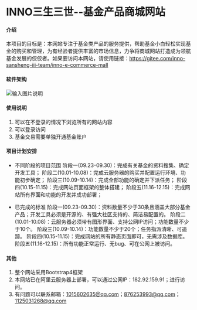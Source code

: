 # INNO三生三世--基金产品商城网站

#### 介绍
本项目的目标是：本网站专注于基金类产品的服务提供，帮助基金小白轻松实现基金的购买和管理，为有经验者提供丰富的市场信息，力争将商城网站打造成为领航基金发展的佼佼者。如果要访问本网站，请使用链接：https://gitee.com/inno-sansheng-iii-team/inno-e-commerce-mall

#### 软件架构
![输入图片说明](https://images.gitee.com/uploads/images/2020/1017/100454_4f419f47_6532019.png "锦鲤金服--基金产品商城网站.png")

#### 使用说明

1.  可以在不登录的情况下浏览所有的网站内容
2.  可以登录访问
3.  基金交易需要单独开通基金账户

#### 项目计划安排
- 不同阶段的项目范围
阶段一(09.23-09.30)：完成有关基金的资料搜集、确定开发工具；
阶段二(10.01-10.08)：完成云服务器的购买并配置运行环境、功能初步确定；
阶段三(10.09-10.14)：完成全部功能的确定并下派任务；
阶段四(10.15-11.15)：完成网站页面框架的整体搭建；
阶段五(11.16-12.15)：完成网站所有界面和功能的开发并成功部署；

- 已完成的标准
阶段一(09.23-09.30)：资料数量不少于30条且涵盖大部分基金产品；开发工具必须是开源的、有强大社区支持的、简洁易配置的。
阶段二(10.01-10.08)：云服务器必须带有图形界面、支持公网IP访问；功能数量不少于10个。
阶段三(10.09-10.14)：功能数量不少于20个；任务指派清晰、可追踪。
阶段四(10.15-11.15)：完成网站的所有静态页面即可，无需涉及数据库。
阶段五(11.16-12.15)：所有功能正常运行、无bug、可在公网上被访问。


#### 其他

1.  整个网站采用Bootstrap4框架
2.  本网站已在阿里云服务器上部署，可以通过公网IP：182.92.159.91；进行访问。
3.  有问题可以联系邮箱：1015602635@qq.com；876253993@qq.com；1125031268@qq.com